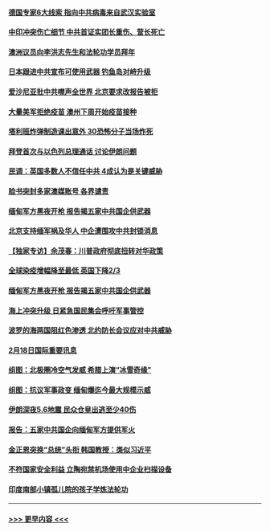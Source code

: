 #### [德国专家6大线索 指向中共病毒来自武汉实验室](../pages/prog202/a103057562.md?t=02191501) 
#### [中印冲突伤亡细节 中共首证实团长重伤、营长死亡](../pages/prog202/a103057532.md?t=02191501) 
#### [澳洲议员向李洪志先生和法轮功学员拜年](../pages/prog202/a103057437.md?t=02191501) 
#### [日本跟进中共宣布可使用武器 钓鱼岛对峙升级](../pages/prog202/a103057324.md?t=02191501) 
#### [爱沙尼亚批中共噤声全世界 北京要求改报告被拒](../pages/prog202/a103057304.md?t=02191501) 
#### [大量美军拒绝疫苗 澳州下周开始疫苗接种](../pages/prog202/a103057358.md?t=02191501) 
#### [塔利班炸弹制造课出意外 30恐怖分子当场炸死](../pages/prog202/a103057286.md?t=02191501) 
#### [拜登首次与以色列总理通话  讨论伊朗问题](../pages/prog202/a103057343.md?t=02191501) 
#### [民调：英国多数人不信任中共 4成认为是关键威胁](../pages/prog202/a103057239.md?t=02191501) 
#### [脸书突封多家澳媒账号 各界谴责](../pages/prog202/a103057170.md?t=02191501) 
#### [缅甸军方黑夜开枪 报告揭五家中共国企供武器](../pages/prog202/a103057165.md?t=02191501) 
#### [北京支持缅军祸及华人 中企遭围攻中共封锁消息](../pages/prog202/a103057115.md?t=02191501) 
#### [【独家专访】余茂春：川普政府彻底扭转对华政策](../pages/prog202/a103057124.md?t=02191501) 
#### [全球染疫增幅降至最低 英国下降2/3](../pages/prog202/a103057131.md?t=02191501) 
#### [缅甸军方黑夜开枪 报告揭五家中共国企供武器](../pages/prog202/a103057105.md?t=02191501) 
#### [海上冲突升级 日紧急国民集会呼吁军事管控](../pages/prog202/a103057069.md?t=02191501) 
#### [波罗的海两国阻红色渗透 北约防长会议应对中共威胁](../pages/prog202/a103057067.md?t=02191501) 
#### [2月18日国际重要讯息](../pages/prog202/a103056936.md?t=02191501) 
#### [组图：北极圈冷空气发威 希腊上演“冰雪奇缘”](../pages/prog202/a103056818.md?t=02191501) 
#### [组图：抗议军事政变 缅甸爆迄今最大规模示威](../pages/prog202/a103056742.md?t=02191501) 
#### [伊朗深夜5.6地震 民众仓皇出逃至少40伤](../pages/prog202/a103056732.md?t=02191501) 
#### [报告：五家中共国企向缅甸军方提供军火](../pages/prog202/a103056726.md?t=02191501) 
#### [金正恩突换“总统”头衔 韩国教授：类似习近平](../pages/prog202/a103056721.md?t=02191501) 
#### [不符国家安全利益 立陶宛禁机场使用中企业扫描设备](../pages/prog202/a103056716.md?t=02191501) 
#### [印度南部小镇孤儿院的孩子学炼法轮功](../pages/prog202/a103056697.md?t=02191501) 

----
#### [ >>> 更早内容 <<< ](../indexes/prog202-earlier.md)
